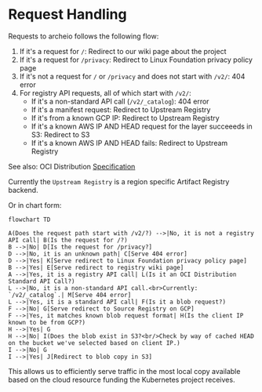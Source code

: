 # Request Handling

Requests to archeio follows the following flow:

1. If it's a request for `/`: Redirect to our wiki page about the project
1. If it's a request for `/privacy`: Redirect to Linux Foundation privacy policy page
1. If it's not a request for `/` or `/privacy` and does not start with `/v2/`: 404 error
1. For registry API requests, all of which start with `/v2/`:
    - If it's a non-standard API call (`/v2/_catalog`): 404 error
    - If it's a manifest request: Redirect to Upstream Registry
    - If it's from a known GCP IP: Redirect to Upstream Registry
    -  If it's a known AWS IP AND HEAD request for the layer succeeeds in S3: Redirect to S3
    -  If it's a known AWS IP AND HEAD fails: Redirect to Upstream Registry

See also: OCI Distribution [Specification](https://github.com/opencontainers/distribution-spec/blob/main/spec.md)

Currently the `Upstream Registry` is a region specific Artifact Registry backend.

Or in chart form:
```mermaid
flowchart TD

A(Does the request path start with /v2/?) -->|No, it is not a registry API call| B(Is the request for /?)
B -->|No| D[Is the request for /privacy?]
D -->|No, it is an unknown path| C[Serve 404 error]
D -->|Yes| K[Serve redirect to Linux Foundation privacy policy page]
B -->|Yes| E[Serve redirect to registry wiki page]
A -->|Yes, it is a registry API call| L(Is it an OCI Distribution Standard API Call?)
L -->|No, it is a non-standard API call.<br>Currently: `/v2/_catalog`.| M[Serve 404 error]
L -->|Yes, it is a standard API call| F(Is it a blob request?)
F -->|No| G[Serve redirect to Source Registry on GCP]
F -->|Yes, it matches known blob request format| H(Is the client IP known to be from GCP?)
H -->|Yes| G
H -->|No| I(Does the blob exist in S3?<br/>Check by way of cached HEAD on the bucket we've selected based on client IP.)
I -->|No| G
I -->|Yes| J[Redirect to blob copy in S3]
```

This allows us to efficiently serve traffic in the most local copy available
based on the cloud resource funding the Kubernetes project receives.
